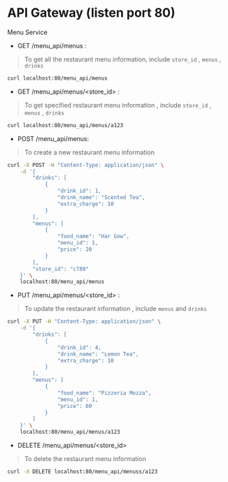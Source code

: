 # API Gateway (listen port 80)

Menu Service 

- GET /menu_api/menus : 

> To get all the restaurant menu information, include `store_id` , `menus` , `drinks`

```bash
curl localhost:80/menu_api/menus
```

- GET /menu_api/menus/<store_id> : 

> To get specified restaurant menu information , include `store_id` , `menus` , `drinks`

```bash
curl localhost:80/menu_api/menus/a123
```

- POST /menu_api/menus: 

> To create a new restaurant menu information 

```bash
curl -X POST -H "Content-Type: application/json" \
    -d '{
        "drinks": [
            {
                "drink_id": 1,
                "drink_name": "Scented Tea",
                "extra_charge": 10
            }
        ],
        "menus": [
            {
                "food_name": "Har Gow",
                "menu_id": 1,
                "price": 20
            }
        ],
        "store_id": "c789"
    }' \
    localhost:80/menu_api/menus
```
- PUT /menu_api/menus/<store_id> : 

> To update the restaurant information , include `menus` and `drinks`

```bash
curl -X PUT -H "Content-Type: application/json" \
    -d '{
        "drinks": [
            {
                "drink_id": 4,
                "drink_name": "Lemon Tea",
                "extra_charge": 10
            }
        ],
        "menus": [
            {
                "food_name": "Pizzeria Mozza",
                "menu_id": 1,
                "price": 60
            }
        ]
    }' \
    localhost:80/menu_api/menus/a123
```
- DELETE /menu_api/menus/<store_id>

> To delete the restaurant menu information

```bash
curl -X DELETE localhost:80/menu_api/menuss/a123
```


